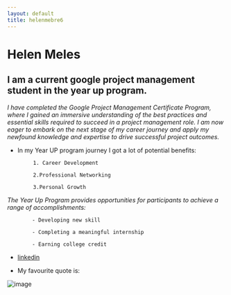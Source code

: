 ```yaml
---
layout: default
title: helenmebre6
---
```


# Helen Meles 
## I am a current google project management student in the year up program.

*I have completed the Google Project Management Certificate Program, where I gained an immersive understanding of the best practices and essential skills required to succeed in a project management role. I am now eager to embark on the next stage of my career journey and apply my newfound knowledge and expertise to drive successful project outcomes.*
* In my Year UP program journey I got a lot of potential benefits:

           1. Career Development
           
           2.Professional Networking
           
           3.Personal Growth
           
 *The Year Up Program provides opportunities for participants to achieve a range of accomplishments:*
 

            - Developing new skill
            
            - Completing a meaningful internship
            
            - Earning college credit
           
 * [linkedin](https://www.linkedin.com/in/helen-meles-957a74262)
 
 
 * My favourite quote is:
 
 ![image](https://user-images.githubusercontent.com/127349077/224512648-164b13ae-7fe7-4c43-a6f2-a5f1c262939f.jpeg)
